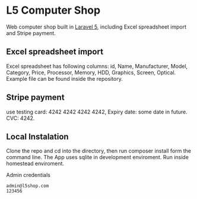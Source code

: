 # L5 Computer Shop

Web computer shop built in [Laravel 5](http://laravel.com), including Excel spreadsheet import and Stripe payment.

## Excel spreadsheet import

Excel spreadsheet has following columns: id, Name, Manufacturer, Model, Category, Price, Processor, Memory, HDD, Graphics, Screen, Optical. Example file can be found inside the repository.

## Stripe payment

use testing card: 4242 4242 4242 4242, Expiry date: some date in future. CVC: 4242.

## Local Instalation
Clone the repo and cd into the directory, then run composer install form the command line. The App uses sqlite in development enviroment.
Run inside homestead enviroment.

Admin credentials

	admin@l5shop.com
	123456